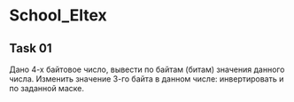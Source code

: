 # School_Eltex

## Task 01
Дано 4-х байтовое число, вывести по байтам (битам) значения данного числа. Изменить значение 3-го байта в данном числе: инвертировать и по заданной маске.
